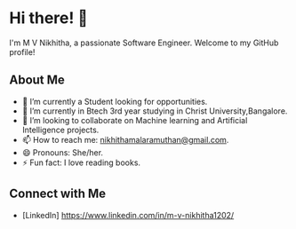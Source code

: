 # Hi there! 👋

I'm M V Nikhitha, a passionate Software Engineer. Welcome to my GitHub profile!

## About Me

- 🔭 I’m currently a Student looking for opportunities.
- 🌱 I’m currently in Btech 3rd year studying in Christ University,Bangalore.
- 👯 I’m looking to collaborate on Machine learning and Artificial Intelligence projects.
- 📫 How to reach me: nikhithamalaramuthan@gmail.com.
- 😄 Pronouns: She/her.
- ⚡ Fun fact: I love reading books.

## Connect with Me

- [LinkedIn] https://www.linkedin.com/in/m-v-nikhitha1202/
